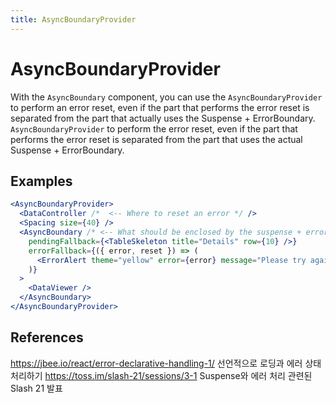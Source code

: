 ```yaml
---
title: AsyncBoundaryProvider
---
```


# AsyncBoundaryProvider

With the `AsyncBoundary` component,
you can use the `AsyncBoundaryProvider` to perform an error reset, even if the part that performs the error reset is separated from the part that actually uses the Suspense + ErrorBoundary.
`AsyncBoundaryProvider` to perform the error reset, even if the part that performs the error reset is separated from the part that uses the actual Suspense + ErrorBoundary.

## Examples

```jsx
<AsyncBoundaryProvider>
  <DataController /*  <-- Where to reset an error */ />
  <Spacing size={40} />
  <AsyncBoundary /* <-- What should be enclosed by the suspense + error boundary */
    pendingFallback={<TableSkeleton title="Details" row={10} />}
    errorFallback={({ error, reset }) => (
      <ErrorAlert theme="yellow" error={error} message="Please try again." onResetError={reset} />
    )}
  >
    <DataViewer />
  </AsyncBoundary>
</AsyncBoundaryProvider>
```

## References

https://jbee.io/react/error-declarative-handling-1/ 선언적으로 로딩과 에러 상태 처리하기
https://toss.im/slash-21/sessions/3-1 Suspense와 에러 처리 관련된 Slash 21 발표
